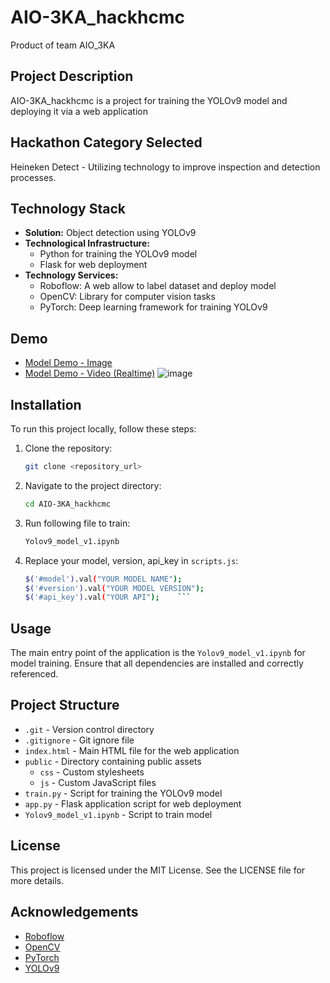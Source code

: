 # AIO-3KA_hackhcmc

Product of team AIO_3KA

## Project Description

AIO-3KA_hackhcmc is a project for training the YOLOv9 model and deploying it via a web application

## Hackathon Category Selected

Heineken Detect - Utilizing technology to improve inspection and detection processes.

## Technology Stack

- **Solution:** Object detection using YOLOv9
- **Technological Infrastructure:** 
  - Python for training the YOLOv9 model
  - Flask for web deployment
- **Technology Services:** 
  - Roboflow: A web allow to label dataset and deploy model
  - OpenCV: Library for computer vision tasks
  - PyTorch: Deep learning framework for training YOLOv9

## Demo
- [Model Demo - Image](https://dinhgia2106.github.io/AIO-3KA_hackhcmc/)
- [Model Demo - Video (Realtime)](https://dinhgia2106.github.io/AIO-3KA_hackhcmc/)
<space><space>
  ![image](https://github.com/dinhgia2106/AIO-3KA_hackhcmc/assets/115169101/555957cb-3707-40a7-a5b2-3225dbee5332)


## Installation

To run this project locally, follow these steps:

1. Clone the repository:
    ```bash
    git clone <repository_url>
    ```
2. Navigate to the project directory:
    ```bash
    cd AIO-3KA_hackhcmc
    ```
3. Run following file to train:
    ```bash
    Yolov9_model_v1.ipynb
    ```
4. Replace your model, version, api_key in ```scripts.js```:
    ```bash
    $('#model').val("YOUR MODEL NAME");
    $('#version').val("YOUR MODEL VERSION");
    $('#api_key').val("YOUR API");    ```

## Usage

The main entry point of the application is the `Yolov9_model_v1.ipynb` for model training. Ensure that all dependencies are installed and correctly referenced.

## Project Structure

- `.git` - Version control directory
- `.gitignore` - Git ignore file
- `index.html` - Main HTML file for the web application
- `public` - Directory containing public assets
  - `css` - Custom stylesheets
  - `js` - Custom JavaScript files
- `train.py` - Script for training the YOLOv9 model
- `app.py` - Flask application script for web deployment
- `Yolov9_model_v1.ipynb` - Script to train model

## License

This project is licensed under the MIT License. See the LICENSE file for more details.

## Acknowledgements

- [Roboflow](https://roboflow.com/)
- [OpenCV](https://opencv.org/)
- [PyTorch](https://pytorch.org/)
- [YOLOv9](https://github.com/SkalskiP/yolov9.git)
